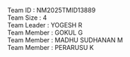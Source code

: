 Team ID : NM2025TMID13889              
Team Size : 4             
Team Leader : YOGESH R            
Team Member : GOKUL G          
Team Member : MADHU SUDHANAN M            
Team Member : PERARUSU K
